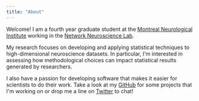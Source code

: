 ```yaml
---
title: "About"
---
```


Welcome!
I am a fourth year graduate student at the [Montreal Neurological Institute](https://www.mcgill.ca/bic/home) working in the [Network Neuroscience Lab](https://netneurolab.github.io).

My research focuses on developing and applying statistical techniques to high-dimensional neuroscience datasets.
In particular, I'm interested in assessing how methodological choices can impact statistical results generated by researchers.

I also have a passion for developing software that makes it easier for scientists to do their work.
Take a look at my [GitHub](https://github.com/rmarkello) for some projects that I'm working on or drop me a line on [Twitter](https://twitter.com/rossdavism/) to chat!
